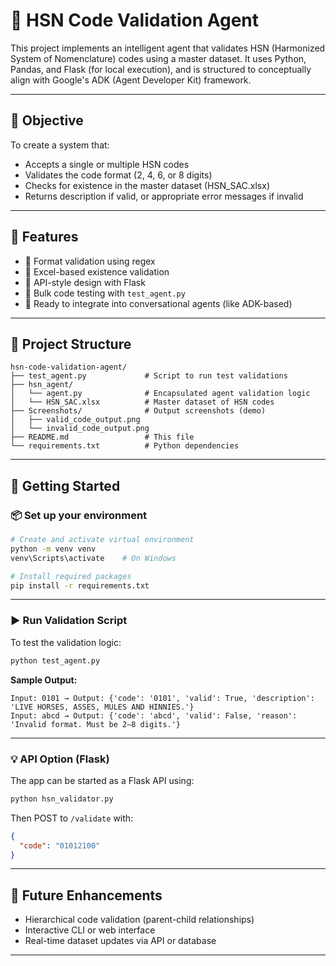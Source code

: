 # 🧾 HSN Code Validation Agent

This project implements an intelligent agent that validates HSN (Harmonized System of Nomenclature) codes using a master dataset. It uses Python, Pandas, and Flask (for local execution), and is structured to conceptually align with Google's ADK (Agent Developer Kit) framework.

---

## 📌 Objective

To create a system that:
- Accepts a single or multiple HSN codes
- Validates the code format (2, 4, 6, or 8 digits)
- Checks for existence in the master dataset (HSN_SAC.xlsx)
- Returns description if valid, or appropriate error messages if invalid

---

## 🧠 Features

- 🔎 Format validation using regex
- 📂 Excel-based existence validation
- 💬 API-style design with Flask
- 🔁 Bulk code testing with `test_agent.py`
- 🔧 Ready to integrate into conversational agents (like ADK-based)

---

## 📁 Project Structure

```
hsn-code-validation-agent/
├── test_agent.py             # Script to run test validations
├── hsn_agent/
│   └── agent.py              # Encapsulated agent validation logic
│   └── HSN_SAC.xlsx          # Master dataset of HSN codes
├── Screenshots/              # Output screenshots (demo)
│   ├── valid_code_output.png
│   └── invalid_code_output.png
├── README.md                 # This file
└── requirements.txt          # Python dependencies
```

---

## 🚀 Getting Started

### 📦 Set up your environment

```bash
# Create and activate virtual environment
python -m venv venv
venv\Scripts\activate    # On Windows

# Install required packages
pip install -r requirements.txt
```

---

### ▶️ Run Validation Script

To test the validation logic:

```bash
python test_agent.py
```

**Sample Output:**
```
Input: 0101 → Output: {'code': '0101', 'valid': True, 'description': 'LIVE HORSES, ASSES, MULES AND HINNIES.'}
Input: abcd → Output: {'code': 'abcd', 'valid': False, 'reason': 'Invalid format. Must be 2–8 digits.'}
```

---

### 💡 API Option (Flask)

The app can be started as a Flask API using:

```bash
python hsn_validator.py
```

Then POST to `/validate` with:

```json
{
  "code": "01012100"
}
```

---

## 🔮 Future Enhancements

- Hierarchical code validation (parent-child relationships)
- Interactive CLI or web interface
- Real-time dataset updates via API or database

---


